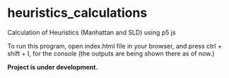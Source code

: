 # heuristics_calculations
Calculation of Heuristics (Manhattan and SLD) using p5 js

To run this program, open index.html file in your browser, and press ctrl + shift + I, for the console (the outputs are being shown there as of now.)

**Project is under development.**

